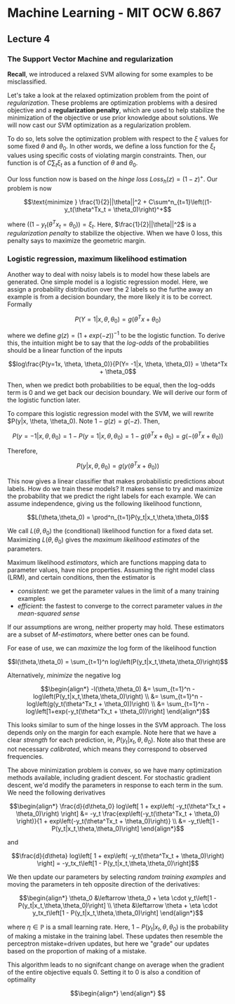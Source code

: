 # Machine Learning - MIT OCW 6.867
## Lecture 4
### The Support Vector Machine and regularization

**Recall**, we introduced a relaxed SVM allowing for some examples to be misclassified.

Let's take a look at the relaxed optimization problem from the point of *regularization*. These problems are optimization problems with a desired objective and a **regularization penalty**, which are used to help stabilize the minimization of the objective or use prior knowledge about solutions. We will now cast our SVM optimization as a regularization problem.

To do so, lets solve the optimization problem with respect to the $\xi$ values for some fixed $\theta$ and $\theta_0$. In other words, we define a loss function for the $\xi_t$ values using specific costs of violating margin constraints. Then, our function is of $C\sum_t \xi_t$ as a function of $\theta$ and $\theta_0$.

Our loss function now is based on the *hinge loss* $Loss_h(z) = (1 - z)^+$. Our problem is now
```math
\text{minimize } \frac{1}{2}||\theta||^2 + C\sum^n_{t=1}\left((1-y_t(\theta^Tx_t = \theta_0)\right)^+
```
where $\left((1-y_t(\theta^Tx_t = \theta_0)\right) = \xi_t$. Here, $\frac{1}{2}||\theta||^2$ is a *regularization penalty* to stabilize the objective. When we have 0 loss, this penalty says to maximize the geometric margin.

### Logistic regression, maximum likelihood estimation
Another way to deal with noisy labels is to model how these labels are generated. One simple model is a logistic regression model. Here, we assign a probability distribution over the 2 labels so the furthe away an example is from a decision boundary, the more likely it is to be correct. Formally
```math
P(Y=1| x, \theta, \theta_0) = g(\theta^Tx + \theta_0)
```
where we define $g(z) = (1 + exp(-z))^{-1}$ to be the logistic function. To derive this, the intuition might be to say that the *log-odds* of the probabilities should be a linear function of the inputs
```math
log\frac{P(y=1x, \theta, \theta_0)}{P(Y= -1|x, \theta, \theta_0)} = \theta^Tx + \theta_0
```
Then, when we predict both probabilities to be equal, then the log-odds term is 0 and we get back our decision boundary. We will derive our form of the logistic function later.

To compare this logistic regression model with the SVM, we will rewrite $P(y|x, \theta, \theta_0). Note $1 - g(z) = g(-z)$. Then,
```math
P(y = -1|x, \theta, \theta_0) = 1 - P(y=1|x,\theta,\theta_0) = 1- g(\theta^Tx + \theta_0) = g\left(-(\theta^Tx + \theta_0)\right)
```
Therefore,
```math
P(y|x,\theta,\theta_0) = g(y(\theta^Tx + \theta_0))
```
This now gives a linear classifier that makes probabilistic predictions about labels. How do we train these models? It makes sense to try and maximize the probability that we predict the right labels for each example. We can assume independence, giving us the following likelihood functionn,
```math
L(\theta,\theta_0) = \prod^n_{t=1}P(y_t|x_t,\theta,\theta_0)
```
We call $L(\theta,\theta_0)$ the (conditional) likelihood function for a fixed data set. Maximizing $L(\theta,\theta_0)$ gives the *maximum likelihood estimates* of the parameters.

Maximum likelihood *estimators*, which are functions mapping data to parameter values, have nice properties. Assuming the right model class (LRM), and certain conditions, then the estimator is 
- *consistent*: we get the parameter values in the limit of a many training examples
- *efficient*: the fastest to converge to the correct parameter values *in the mean-squared sense*

If our assumptions are wrong, neither property may hold. These estimators are a subset of *M-estimators*, where better ones can be found.

For ease of use, we can *maximize* the log form of the likelihood function
```math
l(\theta,\theta_0) = \sum_{t=1}^n log\left(P(y_t|x_t,\theta,\theta_0)\right)
```

Alternatively, *minimize* the negative log
```math
\begin{align*}
-l(\theta,\theta_0) &= \sum_{t=1}^n -log\left(P(y_t|x_t,\theta,\theta_0)\right) \\
&= \sum_{t=1}^n -log\left(g(y_t(\theta^Tx_t + \theta_0))\right) \\
&= \sum_{t=1}^n -log\left[1+exp(-y_t(\theta^Tx_t + \theta_0))\right]
\end{align*}
```
This looks similar to sum of the hinge losses in the SVM approach. The loss depends only on the margin for each example. Note here that we have a clear *strength* for each prediction, ie, $P(y_t|x_t,\theta,\theta_0)$. Note also that these are not necessary *calibrated*, which means they correspond to observed frequencies.

The above minimization problem is convex, so we have many optimization methods available, including gradient descent. For stochastic gradient descent, we'd modify the parameters in response to each term in the sum. We need the following derivatives
```math
\begin{align*}
\frac{d}{d\theta_0} log\left[ 1 + exp\left( -y_t(\theta^Tx_t + \theta_0)\right) \right] &= -y_t \frac{exp\left(-y_t(\theta^Tx_t + \theta_0) 
  \right)}{1 + exp\left(-y_t(\theta^Tx_t + \theta_0)\right)} \\
  &= -y_t\left[1 - P(y_t|x_t,\theta,\theta_0)\right]
\end{align*}
```
and
```math
\frac{d}{d\theta} log\left[ 1 + exp\left( -y_t(\theta^Tx_t + \theta_0)\right) \right] = -y_tx_t\left[1 - P(y_t|x_t,\theta,\theta_0)\right]
```
We then update our parameters by selecting *random training examples* and moving the parameters in teh opposite direction of the derivatives:
```math
\begin{align*}
    \theta_0 &\leftarrow \theta_0 + \eta \cdot y_t\left[1 - P(y_t|x_t,\theta,\theta_0)\right] \\
    \theta &\leftarrow \theta + \eta \cdot y_tx_t\left[1 - P(y_t|x_t,\theta,\theta_0)\right]
\end{align*}
```
where $\eta \in \mathbb{P}$ is a small learning rate. Here, $1 - P(y_t|x_t,\theta,\theta_0)$ is the probability of making a mistake in the training label. These updates then resemble the perceptron mistake=driven updates, but here we "grade" our updates based on the proportion of making of a mistake.

This algorithm leads to no signifcant change on average when the gradient of the entire objective equals $0$. Setting it to $0$ is also a condition of optimality
```math
\begin{align*}

\end{align*}
